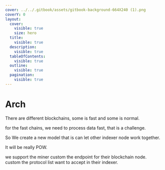 ```yaml
---
cover: ../../.gitbook/assets/gitbook-background-664X240 (1).png
coverY: 0
layout:
  cover:
    visible: true
    size: hero
  title:
    visible: true
  description:
    visible: true
  tableOfContents:
    visible: true
  outline:
    visible: true
  pagination:
    visible: true
---
```


# Arch

There are different blockchains, some is fast and some is normal.

for the fast chains, we need to process data fast, that is a challenge.

So We create a new model that is can let other indexer node work together.

It will be really POW.

we support the miner custom the endpoint for their blockchain node. custom the protocol list want to accept in their indexer.
